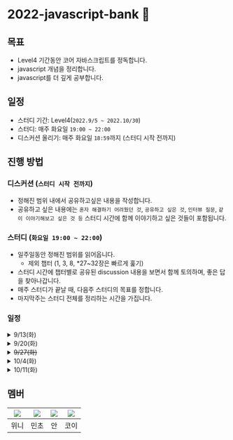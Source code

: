 # 2022-javascript-bank 🏦
## 목표 
- Level4 기간동안 코어 자바스크립트를 정독합니다. 
- javascript 개념을 정리합니다.
- javascript를 더 깊게 공부합니다. 

## 일정 
- 스터디 기간: 
  Level4(`2022.9/5 ~ 2022.10/30`)
- 스터디:
  매주 화요일 `19:00 ~ 22:00`
- 디스커션 올리기:
  매주 화요일 `18:59`까지 (스터디 시작 전까지) 

## 진행 방법 
### 디스커션 (`스터디 시작 전까지`)
- 정해진 범위 내에서 공유하고싶은 내용을 작성합니다. 
- 공유하고 싶은 내용에는 `혼자 해결하기 어려웠던 것`, `공유하고 싶은 것`, `인터뷰 질문`, `같이 이야기해보고 싶은 것 등` 스터디 시간에 함께 이야기하고 싶은 것들이 포함됩니다. 
  
### 스터디 (`화요일 19:00 ~ 22:00`)
- 일주일동안 정해진 범위를 읽어옵니다. 
  - 제외 챕터 (1, 3, 8, *27~32장은 빠르게 훑기)
- 스터디 시간에 챕터별로 공유된 discussion 내용을 보면서 함께 토의하며, 좋은 답을 찾아나갑니다. 
- 매주 스터디가 끝날 때, 다음주 스터디의 목표를 정합니다. 
- 마지막주는 스터디 전체를 정리하는 시간을 가집니다. 

### 일정
<details>
<summary>9/13(화)</summary>

- 범위 : 데이터 타입
- 장소 : 선릉 캠퍼스
- 시간 : 19:00 ~ 22:00
</details>

<details>
<summary>9/20(화)</summary>

- 범위 : 실행 컨텍스트 (12장, 13장, 14장, 15장, 22장, 23장)
- 장소 : 선릉 캠퍼스
- 시간 : 19:00 ~ 22:00
</details>

<details>
<summary><s>9/27(화)</s></summary>
- 미션, 데모데이, 프로젝트 일정으로 인해 취소합니다. 

- 범위 : this
- 장소 : 선릉 캠퍼스
- 시간 : 19:00 ~ 22:00
</details>

<details>
<summary>10/4(화)</summary>

- 범위 : this
- 장소 : 선릉 캠퍼스
- 시간 : 19:00 ~ 22:00
</details>


<details>
<summary>10/11(화)</summary>

- 범위 : 콜백 함수, 비동기, 이벤트루프(deep dive 42장, 812p~) 
- 장소 : 선릉 캠퍼스
- 시간 : 19:00 ~ 22:00
- 공유자📢 : 민초(콜백 함수, 비동기) & 코이(이벤트루프) 
</details>

## 멤버 
|[![](https://github.com/rladpwl0512.png?size=80)](https://github.com/rladpwl0512)|[![](https://github.com/jswith.png?size=80)](https://github.com/jswith) |[![](https://github.com/jin7969.png?size=80)](https://github.com/jin7969) | [![](https://github.com/InKyoJeong.png?size=80)](https://github.com/InKyoJeong) | 
|:---:|:---:|:---:|:---:|
| 위니 | 민초 | 안 | 코이 |

